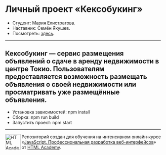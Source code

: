 # Личный проект «Кексобукинг»

* Студент: [Мария Елистратова](https://up.htmlacademy.ru/javascript/26/user/1756717).
* Наставник: Семён Якушев.
* Посмотреть: [здесь](https://elistratovamaria.github.io/1756717-keksobooking-26/).
---

Кексобукинг — сервис размещения объявлений о сдаче в аренду недвижимости в центре Токио. Пользователям предоставляется возможность размещать объявления о своей недвижимости или просматривать уже размещённые объявления.
---
* Установка зависимостей: npm install
* Сборка: npm run build
* Запустить проект: npm start

---

<a href="https://htmlacademy.ru/intensive/javascript"><img align="left" width="50" height="50" alt="HTML Academy" src="https://up.htmlacademy.ru/static/img/intensive/javascript/logo-for-github-2.png"></a>

Репозиторий создан для обучения на интенсивном онлайн‑курсе «[JavaScript. Профессиональная разработка веб-интерфейсов](https://htmlacademy.ru/intensive/javascript)» от [HTML Academy](https://htmlacademy.ru).
